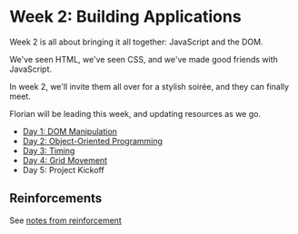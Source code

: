 # Week 2: Building Applications

Week 2 is all about bringing it all together: JavaScript and the DOM.

We've seen HTML, we've seen CSS, and we've made good friends with JavaScript.

In week 2, we'll invite them all over for a stylish soirée, and they can finally meet.

Florian will be leading this week, and updating resources as we go.

- [Day 1: DOM Manipulation](./d1)
- [Day 2: Object-Oriented Programming](./d2)
- [Day 3: Timing](./d3)
- [Day 4: Grid Movement](./d4)
- Day 5: Project Kickoff

## Reinforcements

See [notes from reinforcement](./0-reinforcement/)
